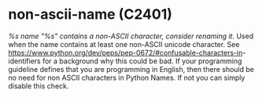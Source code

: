 # non-ascii-name (C2401)

*%s name "%s" contains a non-ASCII character, consider renaming it.*
Used when the name contains at least one non-ASCII unicode character.
See <a
href="https://www.python.org/dev/peps/pep-0672/#confusable-characters-in"
class="reference external">https://www.python.org/dev/peps/pep-0672/#confusable-characters-in</a>-
identifiers for a background why this could be bad. If your programming
guideline defines that you are programming in English, then there should
be no need for non ASCII characters in Python Names. If not you can
simply disable this check.
